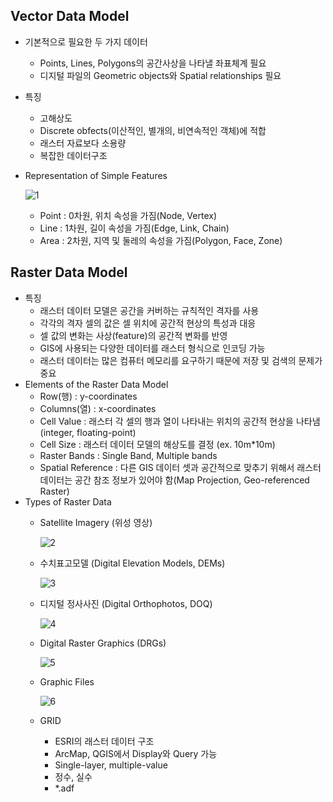 ## Vector Data Model
  - 기본적으로 필요한 두 가지 데이터
    - Points, Lines, Polygons의 공간사상을 나타낼 좌표체계 필요
    - 디지털 파일의 Geometric objects와 Spatial relationships 필요
  - 특징
    - 고해상도
    - Discrete obfects(이산적인, 별개의, 비연속적인 객체)에 적합
    - 래스터 자료보다 소용량
    - 복잡한 데이터구조
  - Representation of Simple Features
  
      ![1](https://user-images.githubusercontent.com/47414872/60159173-93ac3e80-982d-11e9-8ce6-3c1b0381cb53.PNG)
    - Point : 0차원, 위치 속성을 가짐(Node, Vertex)
    - Line : 1차원, 길이 속성을 가짐(Edge, Link, Chain)
    - Area : 2차원, 지역 및 둘레의 속성을 가짐(Polygon, Face, Zone)
    
## Raster Data Model
  - 특징
    - 래스터 데이터 모델은 공간을 커버하는 규칙적인 격자를 사용
    - 각각의 격자 셀의 값은 셀 위치에 공간적 현상의 특성과 대응
    - 셀 값의 변화는 사상(feature)의 공간적 변화를 반영
    - GIS에 사용되는 다양한 데이터를 래스터 형식으로 인코딩 가능
    - 래스터 데이터는 많은 컴퓨터 메모리를 요구하기 때문에 저장 및 검색의 문제가 중요
  - Elements of the Raster Data Model
    - Row(행) : y-coordinates
    - Columns(열) : x-coordinates
    - Cell Value : 래스터 각 셀의 행과 열이 나타내는 위치의 공간적 현상을 나타냄(integer, floating-point)
    - Cell Size : 래스터 데이터 모델의 해상도를 결정 (ex. 10m*10m)
    - Raster Bands : Single Band, Multiple bands
    - Spatial Reference : 다른 GIS 데이터 셋과 공간적으로 맞추기 위해서 래스터 데이터는 공간 참조 정보가 있어야 함(Map Projection, Geo-referenced Raster)
  - Types of Raster Data
    - Satellite Imagery (위성 영상)
    
      ![2](https://user-images.githubusercontent.com/47414872/60161278-2ea71780-9832-11e9-9a2f-a6d2d85c8884.PNG)

    - 수치표고모델 (Digital Elevation Models, DEMs)
    
      ![3](https://user-images.githubusercontent.com/47414872/60162035-a4f84980-9833-11e9-8a00-84bdfa764c4f.PNG)
      
    - 디지털 정사사진 (Digital Orthophotos, DOQ)
    
      ![4](https://user-images.githubusercontent.com/47414872/60162175-f3a5e380-9833-11e9-8f6f-f2449bba8325.PNG)
      
    - Digital Raster Graphics (DRGs)
    
      ![5](https://user-images.githubusercontent.com/47414872/60162258-26e87280-9834-11e9-9d2a-46cf79921af4.PNG)

    - Graphic Files
    
      ![6](https://user-images.githubusercontent.com/47414872/60162739-1c7aa880-9835-11e9-9c1e-7ce50d2d50ab.PNG)

    - GRID
      - ESRI의 래스터 데이터 구조
      - ArcMap, QGIS에서 Display와 Query 가능
      - Single-layer, multiple-value
      - 정수, 실수
      - *.adf
